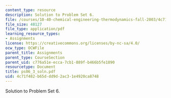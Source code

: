 ```yaml
---
content_type: resource
description: Solution to Problem Set 6.
file: /courses/10-40-chemical-engineering-thermodynamics-fall-2003/4c71f482b65ddd9d2ac31e4920ca8748_ps06_3_soln.pdf
file_size: 48127
file_type: application/pdf
learning_resource_types:
- Assignments
license: https://creativecommons.org/licenses/by-nc-sa/4.0/
ocw_type: OCWFile
parent_title: Assignments
parent_type: CourseSection
parent_uid: c776a51e-ecca-7cb1-889f-b466b5fe1890
resourcetype: Document
title: ps06_3_soln.pdf
uid: 4c71f482-b65d-dd9d-2ac3-1e4920ca8748
---
```

Solution to Problem Set 6.